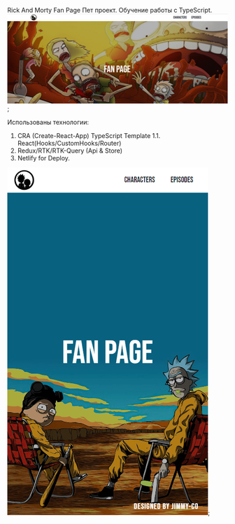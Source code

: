 Rick And Morty Fan Page
Пет проект.
Обучение работы с TypeScript.
![DESKTOP!](./src/Assets/Images/rnm-fan.png);

Использованы технологии:

1. CRA (Create-React-App) TypeScript Template
   1.1. React(Hooks/CustomHooks/Router)
2. Redux/RTK/RTK-Query (Api & Store)
3. Netlify for Deploy.

![DESKTOP!](./src/Assets/Images/rnm-fan-mobile.png);
